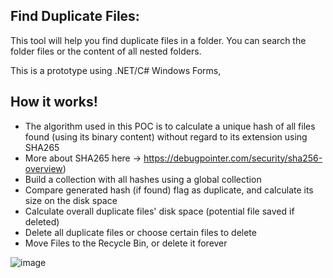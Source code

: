 
## Find Duplicate Files:
This tool will help you find duplicate files in a folder. You can search the folder files or the content of all nested folders.

This is a prototype using .NET/C# Windows Forms,

## How it works!

- The algorithm used in this POC is to calculate a unique hash of all files found (using its binary content) without regard to its extension using SHA265 
- More about SHA265 here -> https://debugpointer.com/security/sha256-overview)
- Build a collection with all hashes using a global collection
- Compare generated hash (if found) flag as duplicate, and calculate its size on the disk space
- Calculate overall duplicate files' disk space (potential file saved if deleted)
- Delete all duplicate files or choose certain files to delete
- Move Files to the Recycle Bin, or delete it forever <please see screenshot>

![image](https://github.com/user-attachments/assets/32436d63-96ed-4ddc-b9a1-bdfdee9ee9f4)

